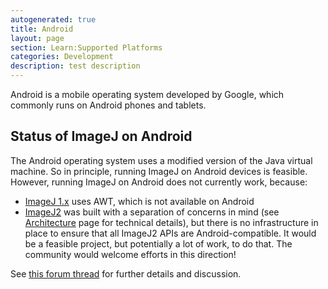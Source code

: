 ```yaml
---
autogenerated: true
title: Android
layout: page
section: Learn:Supported Platforms
categories: Development
description: test description
---
```



Android is a mobile operating system developed by Google, which commonly runs on Android phones and tablets.

Status of ImageJ on Android
---------------------------

The Android operating system uses a modified version of the Java virtual machine. So in principle, running ImageJ on Android devices is feasible. However, running ImageJ on Android does not currently work, because:

-   [ImageJ 1.x](ImageJ_1.x) uses AWT, which is not available on Android
-   [ImageJ2](ImageJ2) was built with a separation of concerns in mind (see [Architecture](Architecture) page for technical details), but there is no infrastructure in place to ensure that all ImageJ2 APIs are Android-compatible. It would be a feasible project, but potentially a lot of work, to do that. The community would welcome efforts in this direction!

See [this forum thread](https://forum.image.sc/t/using-imagej-with-android/2517) for further details and discussion.
